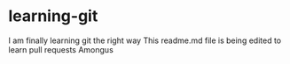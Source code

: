 # learning-git
I am finally learning git the right way 
This readme.md file is being edited to learn pull requests
Amongus
